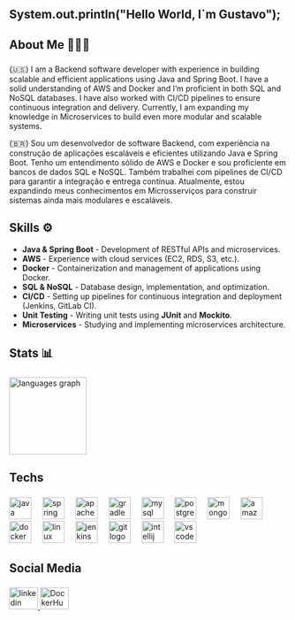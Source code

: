 <h2 align="left">System.out.println("Hello World, I`m Gustavo");</h2>

###

<h2 align="left">About Me 👨🏻‍💻</h2>

###

<p align="left"> (🇺🇸) I am a Backend software developer with experience in building scalable and efficient applications using Java and Spring Boot. I have a solid understanding of AWS and Docker and I’m proficient in both SQL and NoSQL databases. I have also worked with CI/CD pipelines to ensure continuous integration and delivery. Currently, I am expanding my knowledge in Microservices to build even more modular and scalable systems.

<p>
  (🇧🇷) Sou um desenvolvedor de software Backend, com experiência na construção de aplicações escaláveis e eficientes utilizando Java e Spring Boot. Tenho um entendimento sólido de AWS e Docker e sou proficiente em bancos de dados SQL e NoSQL. Também trabalhei com pipelines de CI/CD para garantir a integração e entrega contínua. Atualmente, estou expandindo meus conhecimentos em Microsserviços para construir sistemas ainda mais modulares e escaláveis.
</p>

## Skills ⚙️

- **Java & Spring Boot** - Development of RESTful APIs and microservices.
- **AWS** - Experience with cloud services (EC2, RDS, S3, etc.).
- **Docker** - Containerization and management of applications using Docker.
- **SQL & NoSQL** - Database design, implementation, and optimization.
- **CI/CD** - Setting up pipelines for continuous integration and deployment (Jenkins, GitLab CI).
- **Unit Testing** - Writing unit tests using **JUnit** and **Mockito**.
- **Microservices** - Studying and implementing microservices architecture.
</p>

###

<h2 align="left">Stats 📊</h2>

###

<div align="left">
  <img src="https://github-readme-stats.vercel.app/api/top-langs?username=GustavoQueiros&locale=en&hide_title=false&layout=compact&card_width=320&langs_count=6&theme=dark&hide_border=false&order=2" height="140" alt="languages graph"  />
</div>

###

<h2 align="left">Techs</h2>

###

<div align="left">
  <img src="https://cdn.jsdelivr.net/gh/devicons/devicon/icons/java/java-original.svg" height="40" alt="java logo"  />
  <img width="12" />
  <img src="https://cdn.jsdelivr.net/gh/devicons/devicon/icons/spring/spring-original-wordmark.svg" height="40" alt="spring logo"  />
  <img width="12" />
  <img src="https://cdn.jsdelivr.net/gh/devicons/devicon/icons/apache/apache-original.svg" height="40" alt="apache logo"  />
  <img width="12" />
  <img src="https://cdn.jsdelivr.net/gh/devicons/devicon/icons/gradle/gradle-original.svg" height="40" alt="gradle logo"  />
  <img width="12" />
  <img src="https://cdn.jsdelivr.net/gh/devicons/devicon/icons/mysql/mysql-original-wordmark.svg" height="40" alt="mysql logo"  />
  <img width="12" />
  <img src="https://cdn.jsdelivr.net/gh/devicons/devicon/icons/postgresql/postgresql-plain-wordmark.svg" height="40" alt="postgresql logo"  />
  <img width="12" />
  <img src="https://cdn.jsdelivr.net/gh/devicons/devicon/icons/mongodb/mongodb-plain-wordmark.svg" height="40" alt="mongodb logo"  />
  <img width="12" />
  <img src="https://cdn.jsdelivr.net/gh/devicons/devicon/icons/amazonwebservices/amazonwebservices-plain-wordmark.svg" height="40" alt="amazonwebservices logo"  />
  <img width="12" />
  <img src="https://cdn.jsdelivr.net/gh/devicons/devicon/icons/docker/docker-plain-wordmark.svg" height="40" alt="docker logo"  />
  <img width="12" />
  <img src="https://cdn.jsdelivr.net/gh/devicons/devicon/icons/linux/linux-original.svg" height="40" alt="linux logo"  />
  <img width="12" />
  <img src="https://cdn.jsdelivr.net/gh/devicons/devicon/icons/jenkins/jenkins-original.svg" height="40" alt="jenkins logo"  />
  <img width="12" />
  <img src="https://cdn.jsdelivr.net/gh/devicons/devicon/icons/git/git-original.svg" height="40" alt="git logo"  />
  <img width="12" />
  <img src="https://cdn.jsdelivr.net/gh/devicons/devicon/icons/intellij/intellij-original.svg" height="40" alt="intellij logo"  />
  <img width="12" />
  <img src="https://cdn.jsdelivr.net/gh/devicons/devicon/icons/vscode/vscode-original.svg" height="40" alt="vscode logo"  />
</div>

###

<h2 align="left">Social Media</h2>

###

<div align="left">
  <a href="https://www.linkedin.com/in/gustavoqueiros/" target="_blank">
    <img src="https://raw.githubusercontent.com/maurodesouza/profile-readme-generator/master/src/assets/icons/social/linkedin/default.svg" width="52" height="40" alt="linkedin logo"/>
  </a>
  <a href="https://hub.docker.com/u/gustavoq523" target="_blank">
    <img src="https://www.svgrepo.com/show/349342/docker.svg" width="52" height="40" alt="DockerHub logo"/>
  </a>
</div>

###
